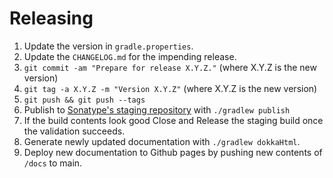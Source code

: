 Releasing
========

 1. Update the version in `gradle.properties`.
 2. Update the `CHANGELOG.md` for the impending release.
 3. `git commit -am "Prepare for release X.Y.Z."` (where X.Y.Z is the new version)
 4. `git tag -a X.Y.Z -m "Version X.Y.Z"` (where X.Y.Z is the new version)
 5. `git push && git push --tags`
 6. Publish to [Sonatype's staging repository](https://s01.oss.sonatype.org/#stagingRepositories) with `./gradlew publish`
 7. If the build contents look good Close and Release the staging build once the validation succeeds.
 6. Generate newly updated documentation with `./gradlew dokkaHtml`.
 7. Deploy new documentation to Github pages by pushing new contents of `/docs` to main.
